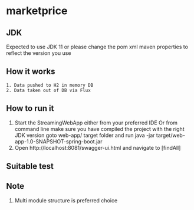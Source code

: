 # marketprice

## JDK
Expected to use JDK 11 or please change the pom xml maven properties to reflect the version you use

## How it works
	1. Data pushed to H2 in memory DB
    2. Data taken out of DB via Flux
    

## How to run it
1. Start the StreamingWebApp either from your preferred IDE
   Or from command line make sure you have compiled the project with the right JDK version
   goto web-app/ target folder and run java -jar target/web-app-1.0-SNAPSHOT-spring-boot.jar
2. Open http://localhost:8081/swagger-ui.html and navigate to [findAll]

## Suitable test
      

## Note
   1. Multi module structure is preferred choice
	